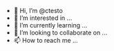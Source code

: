 - 👋 Hi, I’m @ctesto
- 👀 I’m interested in ...
- 🌱 I’m currently learning ...
- 💞️ I’m looking to collaborate on ...
- 📫 How to reach me ...

<!---
ctesto/ctesto is a ✨ special ✨ repository because its `README.md` (this file) appears on your GitHub profile.
You can click the Preview link to take a look at your changes.
--->
